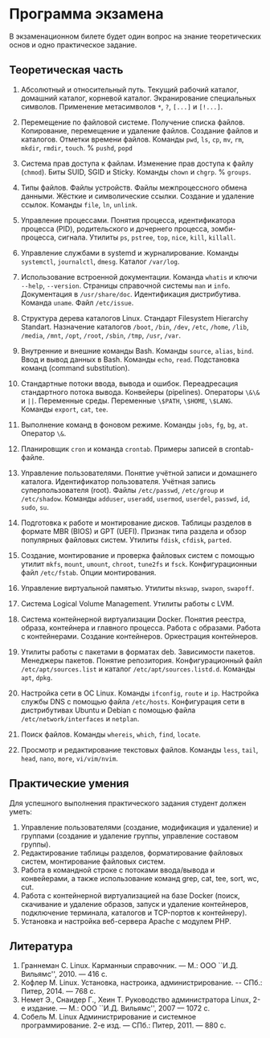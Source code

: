 ---
---
# Программа экзамена

В экзаменационном билете будет один вопрос на знание теоретических основ и одно практическое задание.

## Теоретическая часть

1. Абсолютный и относительный путь. Текущий рабочий каталог, домашний каталог, корневой каталог. Экранирование специальных символов. Применение метасимволов `*`, `?`, `[...]` и `[!...]`.

2. Перемещение по файловой системе. Получение списка файлов. Копирование, перемещение и удаление файлов. Создание файлов и каталогов. Отметки времени файлов. Команды `pwd`, `ls`, `cp`, `mv`, `rm`, `mkdir`, `rmdir`, `touch`.
% `pushd`, `popd`

3. Система прав доступа к файлам. Изменение прав доступа к файлу (`chmod`). Биты SUID, SGID и Sticky. Команды `chown` и `chgrp`. % `groups`.

4. Типы файлов. Файлы устройств. Файлы межпроцессного обмена данными. Жёсткие и символические ссылки. Создание и удаление ссылок. Команды `file`, `ln`, `unlink`.

5. Управление процессами. Понятия процесса, идентификатора процесса (PID), родительского и дочернего процесса, зомби-процесса, сигнала. Утилиты `ps`, `pstree`, `top`, `nice`, `kill`, `killall`.

6. Управление службами в systemd и журналирование. Команды `systemctl`, `journalctl`, `dmesg`. Каталог `/var/log`.

7. Использование встроенной документации. Команда `whatis` и ключи `--help`, `--version`. Страницы справочной системы `man` и `info`. Документация в `/usr/share/doc`. Идентификация дистрибутива. Команда `uname`. Файл `/etc/issue`.

8. Структура дерева каталогов Linux. Стандарт Filesystem Hierarchy Standart. Назначение каталогов `/boot`, `/bin`, `/dev`, `/etc`, `/home`, `/lib`, `/media`, `/mnt`, `/opt`, `/root`, `/sbin`, `/tmp`, `/usr`, `/var`.

9. Внутренние и внешние команды Bash. Команды `source`, `alias`, `bind`. Ввод и вывод данных в Bash. Команды `echo`, `read`. Подстановка команд (command substitution).

10. Стандартные потоки ввода, вывода и ошибок. Переадресация стандартного потока вывода. Конвейеры (pipelines). Операторы `\&\&` и `||`. Переменные среды. Переменные `\$PATH`, `\$HOME`, `\$LANG`. Команды `export`, `cat`, `tee`.

11. Выполнение команд в фоновом режиме. Команды `jobs`, `fg`, `bg`, `at`. Оператор `\&`.

12. Планировщик `cron` и команда `crontab`. Примеры записей в crontab-файле.

13. Управление пользователями. Понятие учётной записи и домашнего каталога. Идентификатор пользователя. Учётная запись суперпользователя (root). Файлы `/etc/passwd`, `/etc/group` и `/etc/shadow`. Команды `adduser`, `useradd`, `usermod`, `userdel`, `passwd`, `id`, `sudo`, `su`.

14. Подготовка к работе и монтирование дисков. Таблицы разделов в формате MBR (BIOS) и GPT (UEFI). Признак типа раздела и обзор популярных файловых систем. Утилиты `fdisk`, `cfdisk`, `parted`.

15. Создание, монтирование и проверка файловых систем с помощью утилит `mkfs`, `mount`, `umount`, `chroot`, `tune2fs` и `fsck`. Конфигурационныи файл `/etc/fstab`. Опции монтирования.

16. Управление виртуальной памятью. Утилиты `mkswap`, `swapon`, `swapoff`.

17. Система Logical Volume Management. Утилиты работы с LVM.

18. Система контейнерной виртуализации Docker. Понятия реестра, образа, контейнера и главного процесса. Работа с образами. Работа с контейнерами. Создание контейнеров. Оркестрация контейнеров.

19. Утилиты работы с пакетами в форматах deb. Зависимости пакетов. Менеджеры пакетов. Понятие репозитория. Конфигурационный файл `/etc/apt/sources.list` и каталог `/etc/apt/sources.listd.d`. Команды `apt`, `dpkg`.

20. Настройка сети в ОС Linux. Команды `ifconfig`, `route` и `ip`. Настройка службы DNS с помощью файла `/etc/hosts`. Конфигурация сети в дистрибутивах Ubuntu и Debian с помощью файла `/etc/network/interfaces` и `netplan`.

21. Поиск файлов. Команды `whereis`, `which`, `find`, `locate`.

22. Просмотр и редактирование текстовых файлов. Команды `less`, `tail`, `head`, `nano`, `more`, `vi/vim/nvim`.


## Практические умения

Для успешного выполнения практического задания студент должен уметь:

1. Управление пользователями (создание, модификация и удаление) и группами (создание и удаление группы, управление составом группы).
2. Редактирование таблицы разделов, форматирование файловых систем, монтирование файловых систем.
3. Работа в командной строке с потоками ввода/вывода и конвейерами, а также использование команд grep, cat, tee, sort, wc, cut.
4. Работа с контейнерной виртуализацией на базе Docker (поиск, скачивание и удаление образов, запуск и удаление контейнеров, подключение терминала, каталогов и TCP-портов к контейнеру).
5. Установка и настройка веб-сервера Apache с модулем PHP.


## Литература

1. Граннеман С. Linux. Карманныи справочник. — М.: ООО ``И.Д. Вильямс'', 2010. — 416 с.
2. Кофлер М. Linux. Установка, настроика, администрирование. -- СПб.: Питер, 2014. — 768 с.
3. Немет Э., Снаидер Г., Хеин Т. Руководство администратора Linux, 2-е издание. — М.: ООО ``И.Д. Вильямс'', 2007 — 1072 с.
4. Собель М. Linux Администрирование и системное программирование. 2-е изд. — СПб.: Питер, 2011. — 880 с.
